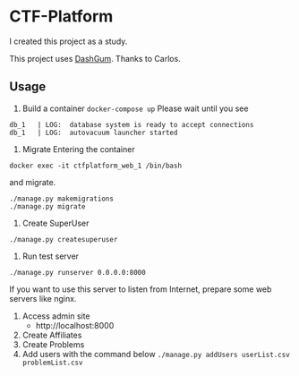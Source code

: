 # CTF-Platform
I created this project as a study.

This project uses [DashGum](http://blacktie.co/2014/07/dashgum-free-dashboard/).
Thanks to Carlos.

## Usage 
1. Build a container
```docker-compose up```
Please wait until you see
```
db_1   | LOG:  database system is ready to accept connections
db_1   | LOG:  autovacuum launcher started
```

1. Migrate
Entering the container
```
docker exec -it ctfplatform_web_1 /bin/bash
```
and migrate.
```
./manage.py makemigrations
./manage.py migrate
```

1. Create SuperUser
```
./manage.py createsuperuser
```

1. Run test server
```
./manage.py runserver 0.0.0.0:8000
```
If you want to use this server to listen from Internet, 
prepare some web servers like nginx.

1. Access admin site
   - http://localhost:8000
1. Create Affiliates
1. Create Problems
1. Add users with the command below
```./manage.py addUsers userList.csv problemList.csv```


